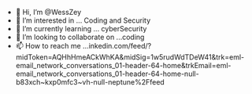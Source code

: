 - 👋 Hi, I’m @WessZey
- 👀 I’m interested in ... Coding and Security
- 🌱 I’m currently learning ... cyberSecurity
- 💞️ I’m looking to collaborate on ...coding
- 📫 How to reach me ...inkedin.com/feed/?midToken=AQHhHmeACkWhKA&midSig=1w5rudWdTDeW41&trk=eml-email_network_conversations_01-header-64-home&trkEmail=eml-email_network_conversations_01-header-64-home-null-b83xch~kxp0mfc3~vh-null-neptune%2Ffeed

<!---
WessZey/WessZey is a ✨ special ✨ repository because its `README.md` (this file) appears on your GitHub profile.
You can click the Preview link to take a look at your changes.
--->
